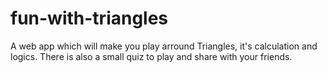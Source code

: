 # fun-with-triangles
 A web app which will make you play arround Triangles, it's calculation and logics. There is also a small quiz to play and share with your friends.

